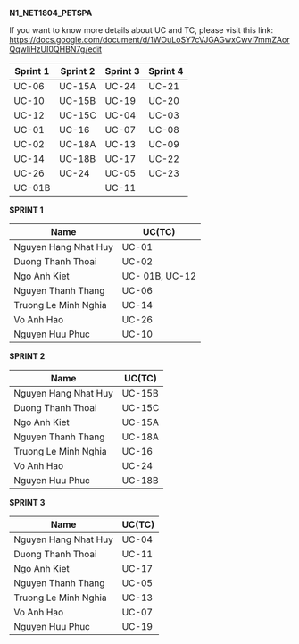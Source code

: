 ******N1_NET1804_PETSPA******

If you want to know more details about UC and TC, please visit this link:
https://docs.google.com/document/d/1WOuLoSY7cVJGAGwxCwvI7mmZAorQqwIiHzUI0QHBN7g/edit

| Sprint 1 | Sprint 2 | Sprint 3 | Sprint 4 |
|----------|----------|----------|----------|
| UC-06    | UC-15A   | UC-24    | UC-21    | 
| UC-10    | UC-15B   | UC-19    | UC-20    | 
| UC-12    | UC-15C   | UC-04    | UC-03    |
| UC-01    | UC-16    | UC-07    | UC-08    |
| UC-02    | UC-18A   | UC-13    | UC-09    |
| UC-14    | UC-18B   | UC-17    | UC-22    |
| UC-26    | UC-24    | UC-05    | UC-23    |
| UC-01B   |          | UC-11    |          |

**SPRINT 1**

| Name |                UC(TC)               |
|----------------------|---------------------|
| Nguyen Hang Nhat Huy | UC-01               | 
| Duong Thanh Thoai    | UC-02               | 
| Ngo Anh Kiet         | UC- 01B, UC-12      |
| Nguyen Thanh Thang   | UC-06               |
| Truong Le Minh Nghia | UC-14               |
| Vo Anh Hao           | UC-26               |
| Nguyen Huu Phuc      | UC-10               |


**SPRINT 2**

| Name |                UC(TC)               |
|----------------------|---------------------|
| Nguyen Hang Nhat Huy | UC-15B              | 
| Duong Thanh Thoai    | UC-15C              | 
| Ngo Anh Kiet         | UC-15A              |
| Nguyen Thanh Thang   | UC-18A              |
| Truong Le Minh Nghia | UC-16               |
| Vo Anh Hao           | UC-24               |
| Nguyen Huu Phuc      | UC-18B              |


**SPRINT 3**

| Name |                UC(TC)               |
|----------------------|---------------------|
| Nguyen Hang Nhat Huy | UC-04               | 
| Duong Thanh Thoai    | UC-11               | 
| Ngo Anh Kiet         | UC-17               |
| Nguyen Thanh Thang   | UC-05               |
| Truong Le Minh Nghia | UC-13               |
| Vo Anh Hao           | UC-07               |
| Nguyen Huu Phuc      | UC-19               |
